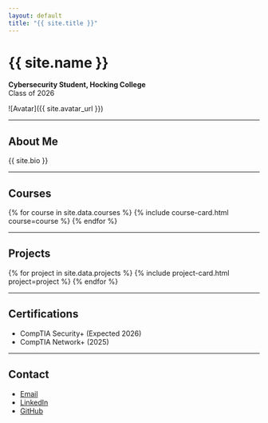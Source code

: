 ```yaml
---
layout: default
title: "{{ site.title }}"
---
```


# {{ site.name }}

**Cybersecurity Student, Hocking College**  
Class of 2026

![Avatar]({{ site.avatar_url }})

---

## About Me

{{ site.bio }}

---

## Courses

<div class="course-grid">
  {% for course in site.data.courses %}
    {% include course-card.html course=course %}
  {% endfor %}
</div>

---

## Projects

<div class="project-grid">
  {% for project in site.data.projects %}
    {% include project-card.html project=project %}
  {% endfor %}
</div>

---

## Certifications

- CompTIA Security+ (Expected 2026)
- CompTIA Network+ (2025)

---

## Contact

- [Email](mailto:your.email@hocking.edu) <!-- Update this! -->
- [LinkedIn](https://linkedin.com/in/yourprofile) <!-- Update this! -->
- [GitHub](https://github.com/yourusername) <!-- Update this! -->